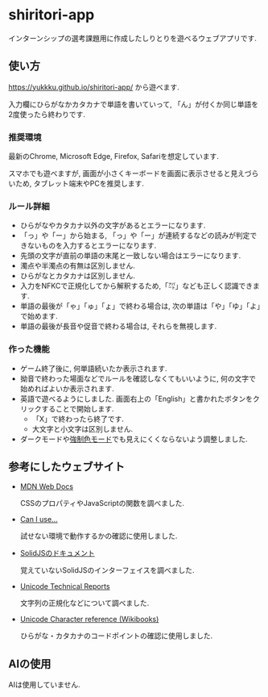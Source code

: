 # shiritori-app

インターンシップの選考課題用に作成したしりとりを遊べるウェブアプリです.

## 使い方

https://yukkku.github.io/shiritori-app/ から遊べます.

入力欄にひらがなかカタカナで単語を書いていって, 「ん」が付くか同じ単語を2度使ったら終わりです.

### 推奨環境

最新のChrome, Microsoft Edge, Firefox, Safariを想定しています.

スマホでも遊べますが, 画面が小さくキーボードを画面に表示させると見えづらいため, タブレット端末やPCを推奨します.

### ルール詳細

- ひらがなやカタカナ以外の文字があるとエラーになります.
- 「っ」や「ー」から始まる, 「っ」や「ー」が連続するなどの読みが判定できないものを入力するとエラーになります.
- 先頭の文字が直前の単語の末尾と一致しない場合はエラーになります.
- 濁点や半濁点の有無は区別しません.
- ひらがなとカタカナは区別しません.
- 入力をNFKCで正規化してから解釈するため,「㌀」なども正しく認識できます.
- 単語の最後が「ゃ」「ゅ」「ょ」で終わる場合は, 次の単語は「や」「ゆ」「よ」で始めます.
- 単語の最後が長音や促音で終わる場合は, それらを無視します.

### 作った機能

- ゲーム終了後に, 何単語続いたか表示されます.
- 拗音で終わった場面などでルールを確認しなくてもいいように, 何の文字で始めればよいか表示されます.
- 英語で遊べるようにしました. 画面右上の「English」と書かれたボタンをクリックすることで開始します.
  - 「X」で終わったら終了です.
  - 大文字と小文字は区別しません.
- ダークモードや[強制色モード](https://developer.mozilla.org/ja/docs/Web/CSS/@media/forced-colors)でも見えにくくならないよう調整しました.

## 参考にしたウェブサイト

- [MDN Web Docs](https://developer.mozilla.org/)

  CSSのプロパティやJavaScriptの関数を調べました.

- [Can I use...](https://caniuse.com/)

  試せない環境で動作するかの確認に使用しました.

- [SolidJSのドキュメント](https://www.solidjs.com/docs/latest/api)

  覚えていないSolidJSのインターフェイスを調べました.

- [Unicode Technical Reports](https://www.unicode.org/reports/)

  文字列の正規化などについて調べました.

- [Unicode Character reference (Wikibooks)](https://en.wikibooks.org/wiki/Unicode/Character_reference/3000-3FFF)

  ひらがな・カタカナのコードポイントの確認に使用しました.

## AIの使用

AIは使用していません.

